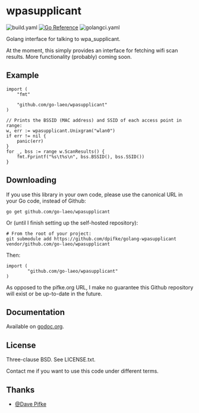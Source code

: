 # wpasupplicant

![build.yaml](https://github.com/go-laeo/wpasupplicant/actions/workflows/build.yaml/badge.svg) [![Go Reference](https://pkg.go.dev/badge/github.com/go-laeo/wpasupplicant.svg)](https://pkg.go.dev/github.com/go-laeo/wpasupplicant) ![golangci.yaml](https://github.com/go-laeo/wpasupplicant/actions/workflows/golangci-lint.yaml/badge.svg)

Golang interface for talking to wpa_supplicant.

At the moment, this simply provides an interface for fetching wifi scan
results.  More functionality (probably) coming soon.

## Example

```
import (
	"fmt"

	"github.com/go-laeo/wpasupplicant"
)

// Prints the BSSID (MAC address) and SSID of each access point in range:
w, err := wpasupplicant.Unixgram("wlan0")
if err != nil {
	panic(err)
}
for _, bss := range w.ScanResults() {
	fmt.Fprintf("%s\t%s\n", bss.BSSID(), bss.SSID())
}
```

## Downloading

If you use this library in your own code, please use the canonical URL in your
Go code, instead of Github:

```
go get github.com/go-laeo/wpasupplicant
```

Or (until I finish setting up the self-hosted repository):

```
# From the root of your project:
git submodule add https://github.com/dpifke/golang-wpasupplicant vendor/github.com/go-laeo/wpasupplicant
```

Then:

```
import (
        "github.com/go-laeo/wpasupplicant"
)
```

As opposed to the pifke.org URL, I make no guarantee this Github repository
will exist or be up-to-date in the future.

## Documentation

Available on [godoc.org](https://godoc.org/github.com/go-laeo/wpasupplicant).

## License

Three-clause BSD.  See LICENSE.txt.

Contact me if you want to use this code under different terms.

## Thanks

* [@Dave Pifke](https://github.com/dpifke/golang-wpasupplicant)
